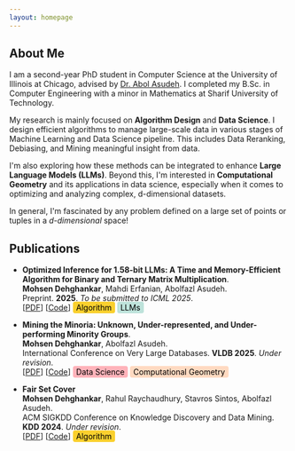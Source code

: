 ```yaml
---
layout: homepage
---
```


## About Me

I am a second-year PhD student in Computer Science at the University of Illinois at Chicago, 
advised by [Dr. Abol Asudeh](https://asudeh.github.io/). I completed my B.Sc. in Computer Engineering with a minor in Mathematics at Sharif University of Technology.


My research is mainly focused on **Algorithm Design** and **Data Science**. 
I design efficient algorithms to manage large-scale data in various stages of Machine Learning and Data Science pipeline. 
This includes Data Reranking, Debiasing, and Mining meaningful insight from data. 
<!-- I explore the integration of **large language models (LLMs)** and **Computation Geometry** within data science tasks, particularly in optimizing and analyzing complex datasets in high-dimensional spaces. -->
I'm also exploring how these methods can be integrated to enhance **Large Language Models (LLMs)**.
Beyond this, I'm interested in **Computational Geometry** and its applications in data science, especially when it comes to optimizing and analyzing complex, d-dimensional datasets.

In general, I'm fascinated by any problem defined on a large set of points or tuples in a _d-dimensional_ space!


<!-- ## Research Interests

- **Computer Vision:** image recognition, image generation, video captioning
- **Machine Learning:** meta-learning, incremental learning, transfer learning

## News

- **[Feb 2020]** Our paper about incremental learning is accepted to [CVPR 2020](http://cvpr2020.thecvf.com/).
- **[Feb 2020]** We will host the [ACM Multimedia Asia 2020](https://mmasia2020.org/) conference in Singapore!
- **[Sep 2019]** Our paper about few-shot learning is accepted to [NeurIPS 2019](https://nips.cc/Conferences/2019).
- **[Mar 2019]** Our paper about few-shot learning is accepted to [CVPR 2019](http://cvpr2019.thecvf.com/).
-->

## Publications

- **Optimized Inference for 1.58-bit LLMs: A Time and Memory-Efficient Algorithm for Binary and Ternary Matrix Multiplication**.
  <br>
  **Mohsen Dehghankar**, Mahdi Erfanian, Abolfazl Asudeh.
  <br>
  Preprint. **2025**. *To be submitted to ICML 2025*.
  <br>
  [[PDF](https://arxiv.org/abs/2411.06360)] [[Code](https://github.com/UIC-InDeXLab/RSR)] 
  <span style="background-color: #FAD02E; color: black; padding: 2px 6px; border-radius: 4px;">Algorithm</span>
  <span style="background-color: #BEE3DB; color: black; padding: 2px 6px; border-radius: 4px;">LLMs</span>

- **Mining the Minoria: Unknown, Under-represented, and Under-performing Minority Groups**.
  <br>
  **Mohsen Dehghankar**, Abolfazl Asudeh.
  <br>
  International Conference on Very Large Databases. **VLDB 2025**. *Under revision*.
  <br>
  [[PDF](https://arxiv.org/abs/2411.04761)] [[Code](https://github.com/UIC-InDeXLab/Mining_U3Ms)]
  <span style="background-color: #FFB3BA; color: black; padding: 2px 6px; border-radius: 4px;">Data Science</span>
  <span style="background-color: #FFDAC1; color: black; padding: 2px 6px; border-radius: 4px;">Computational Geometry</span>


- **Fair Set Cover**
  <br>
  **Mohsen Dehghankar**, Rahul Raychaudhury, Stavros Sintos, Abolfazl Asudeh.
  <br>
  ACM SIGKDD Conference on Knowledge Discovery and Data Mining. **KDD 2024**. *Under revision*.
  <br>
  [[PDF](https://arxiv.org/abs/2405.11639)] [[Code](https://github.com/UIC-InDeXLab/fair_set_cover)] 
  <span style="background-color: #FAD02E; color: black; padding: 2px 6px; border-radius: 4px;">Algorithm</span>

<!--
## Selected Talks

- **Learning to Self-Train for Semi-Supervised Few-Shot Classification**
  <br>
  NeurIPS Official Meetups
  <br>
  Beijing, China, December 2019 [[Slides](https://people.mpi-inf.mpg.de/~yaliu/files/learning-to-self-train-slides.pdf)]

- **Multi-Class Incremental Learning**
  <br>
  School of Computer Science and Engineering, Nanyang Technological University
  <br>
  Singapore, July 2019 [[Slides](https://people.mpi-inf.mpg.de/~yaliu/files/multi-class-incremental-learning.pdf)]

- **Meta-Transfer Learning for Few-Shot Learning**
  <br>
  School of Computing, National University of Singapore
  <br>
  Singapore, April 2019 [[Slides](https://people.mpi-inf.mpg.de/~yaliu/files/meta-transfer-learning-slides.pdf)]

## Services

- Co-organizer: [ACM MM Asia 2020](https://mmasia2020.org/).
- Conference Reviewers: [NeurIPS 2020](https://neurips.cc/Conferences/2020), and [CVPR 2020](http://cvpr2020.thecvf.com/).
- Journal Reviewers: [T-PAMI](https://ieeexplore.ieee.org/xpl/RecentIssue.jsp?punumber=34), and [IJCV](https://www.springer.com/journal/11263). -->
